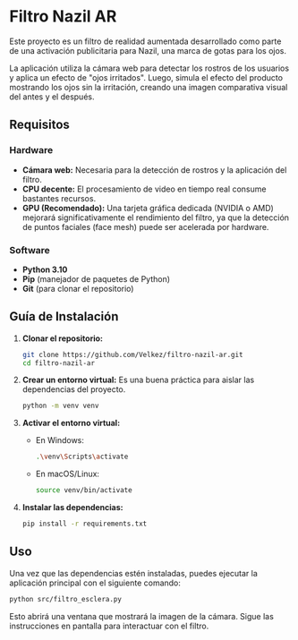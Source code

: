 # Filtro Nazil AR

Este proyecto es un filtro de realidad aumentada desarrollado como parte de una activación publicitaria para Nazil, una marca de gotas para los ojos.

La aplicación utiliza la cámara web para detectar los rostros de los usuarios y aplica un efecto de "ojos irritados". Luego, simula el efecto del producto mostrando los ojos sin la irritación, creando una imagen comparativa visual del antes y el después.

## Requisitos

### Hardware
- **Cámara web:** Necesaria para la detección de rostros y la aplicación del filtro.
- **CPU decente:** El procesamiento de video en tiempo real consume bastantes recursos.
- **GPU (Recomendado):** Una tarjeta gráfica dedicada (NVIDIA o AMD) mejorará significativamente el rendimiento del filtro, ya que la detección de puntos faciales (face mesh) puede ser acelerada por hardware.

### Software
- **Python 3.10**
- **Pip** (manejador de paquetes de Python)
- **Git** (para clonar el repositorio)

## Guía de Instalación

1.  **Clonar el repositorio:**
    ```bash
    git clone https://github.com/Velkez/filtro-nazil-ar.git
    cd filtro-nazil-ar
    ```

2.  **Crear un entorno virtual:**
    Es una buena práctica para aislar las dependencias del proyecto.
    ```bash
    python -m venv venv
    ```

3.  **Activar el entorno virtual:**
    - En Windows:
      ```bash
      .\venv\Scripts\activate
      ```
    - En macOS/Linux:
      ```bash
      source venv/bin/activate
      ```

4.  **Instalar las dependencias:**
    ```bash
    pip install -r requirements.txt
    ```

## Uso

Una vez que las dependencias estén instaladas, puedes ejecutar la aplicación principal con el siguiente comando:

```bash
python src/filtro_esclera.py
```

Esto abrirá una ventana que mostrará la imagen de la cámara. Sigue las instrucciones en pantalla para interactuar con el filtro.
